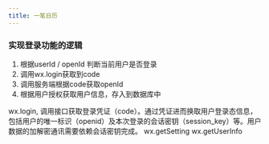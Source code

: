 ```yaml
---
title: 一笔日历
---
```

### 实现登录功能的逻辑
1. 根据userId / openId 判断当前用户是否登录
2. 调用wx.login获取到code
3. 调用服务端根据code获取openId
4. 根据用户授权获取用户信息，存入到数据库中

wx.login, 调用接口获取登录凭证（code）。通过凭证进而换取用户登录态信息，包括用户的唯一标识（openid）及本次登录的会话密钥（session_key）等。用户数据的加解密通讯需要依赖会话密钥完成。
wx.getSetting
wx.getUserInfo